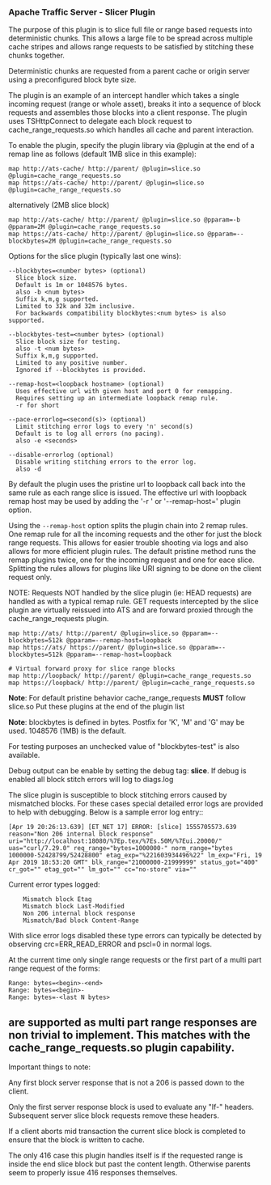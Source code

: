 ### Apache Traffic Server - Slicer Plugin

The purpose of this plugin is to slice full file or range based requests
into deterministic chunks.  This allows a large file to be spread across
multiple cache stripes and allows range requests to be satisfied by
stitching these chunks together.

Deterministic chunks are requested from a parent cache or origin server
using a preconfigured block byte size.

The plugin is an example of an intercept handler which takes a single
incoming request (range or whole asset), breaks it into a sequence
of block requests and assembles those blocks into a client response.
The plugin uses TSHttpConnect to delegate each block request to
cache_range_requests.so which handles all cache and parent interaction.

To enable the plugin, specify the plugin library via @plugin at the end
of a remap line as follows (default 1MB slice in this example):

```
map http://ats-cache/ http://parent/ @plugin=slice.so @plugin=cache_range_requests.so
map https://ats-cache/ http://parent/ @plugin=slice.so @plugin=cache_range_requests.so
```

alternatively (2MB slice block)

```
map http://ats-cache/ http://parent/ @plugin=slice.so @pparam=-b @pparam=2M @plugin=cache_range_requests.so
map https://ats-cache/ http://parent/ @plugin=slice.so @pparam=--blockbytes=2M @plugin=cache_range_requests.so
```

Options for the slice plugin (typically last one wins):
```
--blockbytes=<number bytes> (optional)
  Slice block size.
  Default is 1m or 1048576 bytes.
  also -b <num bytes>
  Suffix k,m,g supported.
  Limited to 32k and 32m inclusive.
  For backwards compatibility blockbytes:<num bytes> is also supported.

--blockbytes-test=<number bytes> (optional)
  Slice block size for testing.
  also -t <num bytes>
  Suffix k,m,g supported.
  Limited to any positive number.
  Ignored if --blockbytes is provided.

--remap-host=<loopback hostname> (optional)
  Uses effective url with given host and port 0 for remapping.
  Requires setting up an intermediate loopback remap rule.
  -r for short

--pace-errorlog=<second(s)> (optional)
  Limit stitching error logs to every 'n' second(s)
  Default is to log all errors (no pacing).
  also -e <seconds>

--disable-errorlog (optional)
  Disable writing stitching errors to the error log.
  also -d
```

By default the plugin uses the pristine url to loopback call back
into the same rule as each range slice is issued.  The effective url
with loopback remap host may be used by adding the '-r <hostname>' or
'--remap-host=<hostname>' plugin option.

Using the `--remap-host` option splits the plugin chain into 2 remap rules.
One remap rule for all the incoming requests and the other for just the block
range requests.  This allows for easier trouble shooting via logs and
also allows for more efficient plugin rules.  The default pristine method
runs the remap plugins twice, one for the incoming request and one for
eace slice.  Splitting the rules allows for plugins like URI signing to
be done on the client request only.

NOTE: Requests NOT handled by the slice plugin (ie: HEAD requests) are
handled as with a typical remap rule.  GET requests intercepted by the
slice plugin are virtually reissued into ATS and are forward proxied
through the cache_range_requests plugin.

```
map http://ats/ http://parent/ @plugin=slice.so @pparam=--blockbytes=512k @pparam=--remap-host=loopback
map https://ats/ https://parent/ @plugin=slice.so @pparam=--blockbytes=512k @pparam=--remap-host=loopback

# Virtual forward proxy for slice range blocks
map http://loopback/ http://parent/ @plugin=cache_range_requests.so
map https://loopback/ http://parent/ @plugin=cache_range_requests.so
```

**Note**: For default pristine behavior cache_range_requests **MUST**
follow slice.so Put these plugins at the end of the plugin list

**Note**: blockbytes is defined in bytes. Postfix for 'K', 'M' and 'G'
may be used.  1048576 (1MB) is the default.

For testing purposes an unchecked value of "blockbytes-test" is also available.

Debug output can be enable by setting the debug tag: **slice**.  If debug
is enabled all block stitch errors will log to diags.log

The slice plugin is susceptible to block stitching errors caused by
mismatched blocks.  For these cases special detailed error logs are
provided to help with debugging.  Below is a sample error log entry::

```
[Apr 19 20:26:13.639] [ET_NET 17] ERROR: [slice] 1555705573.639 reason="Non 206 internal block response" uri="http://localhost:18080/%7Ep.tex/%7Es.50M/%7Eui.20000/" uas="curl/7.29.0" req_range="bytes=1000000-" norm_range="bytes 1000000-52428799/52428800" etag_exp="%221603934496%22" lm_exp="Fri, 19 Apr 2019 18:53:20 GMT" blk_range="21000000-21999999" status_got="400" cr_got="" etag_got="" lm_got="" cc="no-store" via=""
```

Current error types logged:
```
    Mismatch block Etag
    Mismatch block Last-Modified
    Non 206 internal block response
    Mismatch/Bad block Content-Range
```


With slice error logs disabled these type errors can typically be detected
by observing crc=ERR_READ_ERROR and pscl=0 in normal logs.

At the current time only single range requests or the first part of a
multi part range request of the forms:
```
Range: bytes=<begin>-<end>
Range: bytes=<begin>-
Range: bytes=-<last N bytes>
```
are supported as multi part range responses are non trivial to implement.
This matches with the cache_range_requests.so plugin capability.
---

Important things to note:

Any first block server response that is not a 206 is passed down to
the client.

Only the first server response block is used to evaluate any "If-"
headers.  Subsequent server slice block requests remove these headers.

If a client aborts mid transaction the current slice block is completed
to ensure that the block is written to cache.

The only 416 case this plugin handles itself is if the requested range
is inside the end slice block but past the content length.  Otherwise
parents seem to properly issue 416 responses themselves.
